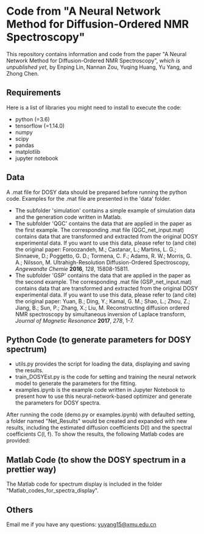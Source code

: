 # Code from "**A Neural Network Method for Diffusion-Ordered NMR Spectroscopy**"

This repository contains information and code from the paper "A Neural Network Method for Diffusion-Ordered NMR Spectroscopy", *which is unpublished yet*, by Enping Lin, Nannan Zou, Yuqing Huang, Yu Yang, and Zhong Chen. 

## Requirements

Here is a list of libraries you might need to install to execute the code:

- python (=3.6)
- tensorflow (=1.14.0)
- numpy
- scipy
- pandas
- matplotlib
- jupyter notebook

## Data

A .mat file for DOSY data should be prepared before running the python code. Examples for the .mat file are presented in the 'data' folder.

- The subfolder 'simulation' contains a simple example of simulation data and the generation code written in Matlab.
- The subfolder 'QGC' contains the data that are applied in the paper as the first example. The corresponding .mat file (QGC_net_input.mat) contains data that are transformed and extracted from the original DOSY experimental data. If you want to use this data, please refer to (and cite) the original paper: Foroozandeh, M.; Castanar, L.; Martins, L. G.; Sinnaeve, D.; Poggetto, G. D.; Tormena, C. F.; Adams, R. W.; Morris, G. A.; Nilsson, M. Ultrahigh-Resolution Diffusion-Ordered Spectroscopy, *Angewandte Chemie* **2016**, *128*, 15808-15811.
- The subfolder 'GSP' contains the data that are applied in the paper as the second example. The corresponding .mat file (GSP_net_input.mat) contains data that are transformed and extracted from the original DOSY experimental data. If you want to use this data, please refer to (and cite) the original paper: Yuan, B.; Ding, Y.; Kamal, G. M.; Shao, L.; Zhou, Z.; Jiang, B.; Sun, P.; Zhang, X.; Liu, M. Reconstructing diffusion ordered NMR spectroscopy by simultaneous inversion of Laplace transform, *Journal of Magnetic Resonance* **2017**, *278*, 1-7.

## Python Code (to generate parameters for DOSY spectrum)

- utils.py provides the script for loading the data, displaying and saving the results.
- train_DOSYEst.py is the code for setting and training the neural network model to generate the parameters for the fitting. 
- examples.ipynb is the example code written in Jupyter Notebook to present how to use this neural-network-based optimizer and generate the parameters for DOSY spectra.

After running the code (demo.py or examples.ipynb) with defaulted setting, a folder named "Net_Results" would be created and expanded with new results, including the estimated diffusion coefficients D(l) and the spectral coefficients C(l, f). To show the results, the following Matlab codes are provided:


## Matlab Code (to show the DOSY spectrum in a prettier way)

The Matlab code for spectrum display is included in the folder "Matlab_codes_for_spectra_display". 

## Others

Email me if you have any questions: yuyang15@xmu.edu.cn
